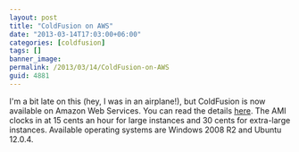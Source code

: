 ```yaml
---
layout: post
title: "ColdFusion on AWS"
date: "2013-03-14T17:03:00+06:00"
categories: [coldfusion]
tags: []
banner_image: 
permalink: /2013/03/14/ColdFusion-on-AWS
guid: 4881
---
```


I'm a bit late on this (hey, I was in an airplane!), but ColdFusion is now available on Amazon Web Services. You can read the details <a href="http://www.adobe.com/products/coldfusion-family/coldfusion-amazon-web-services.html">here</a>. The AMI clocks in at 15 cents an hour for large instances and 30 cents for extra-large instances. Available operating systems are Windows 2008 R2 and Ubuntu 12.0.4.